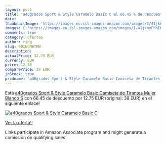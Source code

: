 ```yaml
---
layout: post
title: 'a40grados Sport & Style Caramelo Basic C al 66.45 % de descuento'
date: 
thumbnailImage: 'https://images-eu.ssl-images-amazon.com/images/I/41jkmyFhhEL._SL200_.jpg'
images: [ 'https://images-eu.ssl-images-amazon.com/images/I/41jkmyFhhEL._SL200_.jpg' ]
comments: true
category: ofertas
author: ring
slug: B01NCM6TMW
description:
actualPrice: 12.75 EUR
currency: EUR
price: 12.75
comparePrice: 38 EUR
inStock: true
prodname: 'a40grados Sport & Style Caramelo Basic Camiseta de Tirantes  Mujer  Blanco  S'
---
```


Está [a40grados Sport & Style Caramelo Basic Camiseta de Tirantes  Mujer  Blanco  S](https://www.amazon.es/dp/B01NCM6TMW/?tag=tolees-21) con 66.45 de descuento por 12.75 EUR (original: 38 EUR) en el siguiente enlace!

[![a40grados Sport & Style Caramelo Basic C](https://images-eu.ssl-images-amazon.com/images/I/41jkmyFhhEL._SL200_.jpg)](https://www.amazon.es/dp/B01NCM6TMW/?tag=tolees-21)

[Ver la oferta!!](https://www.amazon.es/dp/B01NCM6TMW/?tag=tolees-21)

Links participate in Amazon Associate program and might generate a comission on qualifying sales


